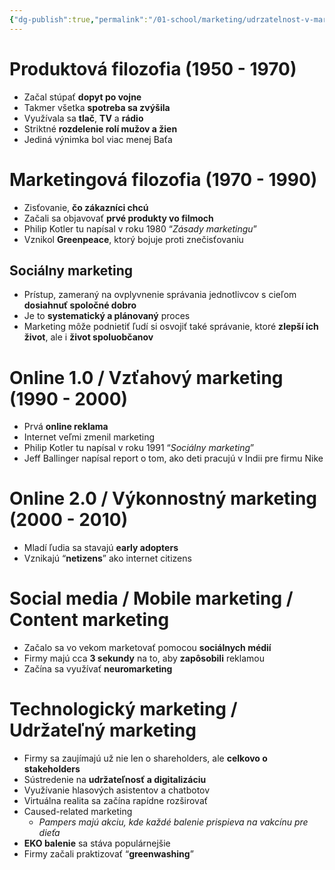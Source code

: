 ```yaml
---
{"dg-publish":true,"permalink":"/01-school/marketing/udrzatelnost-v-marketingu/","tags":["year1","winterSemester","uniMRK"]}
---
```


# Produktová filozofia (1950 - 1970)
- Začal stúpať **dopyt po vojne**
- Takmer všetka **spotreba sa zvýšila**
- Využívala sa **tlač**, **TV** a **rádio**
- Striktné **rozdelenie rolí mužov a žien**
- Jediná výnimka bol viac menej Baťa

# Marketingová filozofia (1970 - 1990)
- Zisťovanie, **čo zákazníci chcú**
- Začali sa objavovať **prvé produkty vo filmoch**
- Philip Kotler tu napísal v roku 1980 “*Zásady marketingu*”
- Vznikol **Greenpeace**, ktorý bojuje proti znečisťovaniu

## Sociálny marketing
- Prístup, zameraný na ovplyvnenie správania jednotlivcov s cieľom **dosiahnuť spoločné dobro**
- Je to **systematický a plánovaný** proces
- Marketing môže podnietiť ľudí si osvojiť také správanie, ktoré **zlepší ich život**, ale i **život spoluobčanov**

# Online 1.0 / Vzťahový marketing (1990 - 2000)
- Prvá **online reklama**
- Internet veľmi zmenil marketing
- Philip Kotler tu napísal v roku 1991 “*Sociálny marketing*”
- Jeff Ballinger napísal report o tom, ako deti pracujú v Indii pre firmu Nike

# Online 2.0 / Výkonnostný marketing (2000 - 2010)
- Mladí ľudia sa stavajú **early adopters**
- Vznikajú “**netizens**” ako internet citizens

# Social media / Mobile marketing / Content marketing
- Začalo sa vo vekom marketovať pomocou **sociálnych médií**
- Firmy majú cca **3 sekundy** na to, aby **zapôsobili** reklamou
- Začína sa využívať **neuromarketing**

# Technologický marketing / Udržateľný marketing
- Firmy sa zaujímajú už nie len o shareholders, ale **celkovo o stakeholders**
- Sústredenie na **udržateľnosť a digitalizáciu**
- Využívanie hlasových asistentov a chatbotov
- Virtuálna realita sa začína rapídne rozširovať
- Caused-related marketing
	- *Pampers majú akciu, kde každé balenie prispieva na vakcínu pre dieťa*
- **EKO balenie** sa stáva populárnejšie
- Firmy začali praktizovať “**greenwashing**”
